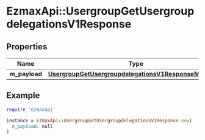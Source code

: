# EzmaxApi::UsergroupGetUsergroupdelegationsV1Response

## Properties

| Name | Type | Description | Notes |
| ---- | ---- | ----------- | ----- |
| **m_payload** | [**UsergroupGetUsergroupdelegationsV1ResponseMPayload**](UsergroupGetUsergroupdelegationsV1ResponseMPayload.md) |  |  |

## Example

```ruby
require 'Ezmaxapi'

instance = EzmaxApi::UsergroupGetUsergroupdelegationsV1Response.new(
  m_payload: null
)
```

